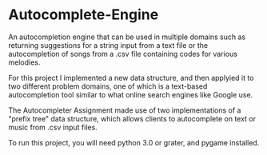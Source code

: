 # Autocomplete-Engine
An autocompletion engine that can be used in multiple domains such as returning suggestions for a string input from a text file or the autocompletion of songs from a .csv file containing codes for various melodies.

For this project I implemented a new data structure, and then applyied it to two different
problem domains, one of which is a text-based autocompletion tool similar to what online search engines
like Google use.

The Autocompleter Assignment made use of two implementations of a "prefix tree" data structure, which allows clients to autocomplete on text or music from .csv input files. 

To run this project, you will need python 3.0 or grater, and pygame installed.
